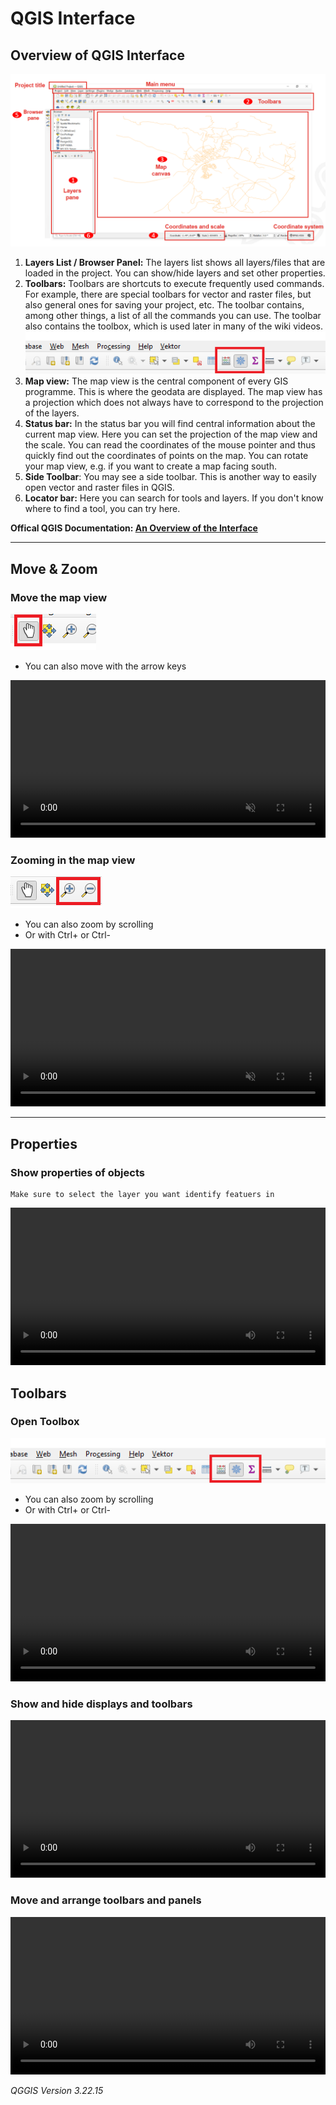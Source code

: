 # QGIS Interface

## Overview of QGIS Interface


![](/fig/en_QGIS_GUI.png)   

1. __Layers List / Browser Panel:__ The layers list shows all layers/files that are loaded in the project. You can show/hide layers and set other properties.
2. __Toolbars:__  Toolbars are shortcuts to execute frequently used commands. For example, there are special toolbars for vector and raster files, but also general ones for saving your project, etc. The toolbar contains, among other things, a list of all the commands you can use. The toolbar also contains the toolbox, which is used later in many of the wiki videos.
![](/fig/Geschlossene_Toolbox_01.png)
3. __Map view:__ The map view is the central component of every GIS programme. This is where the geodata are displayed. The map view has a projection which does not always have to correspond to the projection of the layers.
4. __Status bar:__ In the status bar you will find central information about the current map view. Here you can set the projection of the map view and the scale. You can read the coordinates of the mouse pointer and thus quickly find out the coordinates of points on the map. You can rotate your map view, e.g. if you want to create a map facing south.
5. __Side Toolbar__: You may see a side toolbar. This is another way to easily open vector and raster files in QGIS.
6. __Locator bar:__ Here you can search for tools and layers. If you don't know where to find a tool, you can try here.

__Offical QGIS Documentation: [An Overview of the Interface](https://docs.qgis.org/3.4/de/docs/training_manual/introduction/overview.html)__

___

## Move & Zoom

### Move the map view

![](/fig/qgis_move_symbol.png)
* You can also move with the arrow keys

<video width="100%" controls muted src="https://github.com/GIScience/gis-training-resource-center/raw/main/fig/qgis_move.mp4"></video>

### Zooming in the map view

![](/fig/qgis_zoom_symbol.png)
* You can also zoom by scrolling
* Or with Ctrl+ or Ctrl-

<video width="100%" controls muted src="https://github.com/GIScience/gis-training-resource-center/raw/main/fig/qgis_zoom.mp4"></video>
___

## Properties

### Show properties of objects

```{Note}
Make sure to select the layer you want identify featuers in 
```

<video width="100%" controls src="https://github.com/GIScience/gis-training-resource-center/raw/main/fig/qgis_identify.mp4"></video>

## Toolbars

### Open Toolbox

![](/fig/Geschlossene_Toolbox_01.png)
* You can also zoom by scrolling
* Or with Ctrl+ or Ctrl- 

<video width="100%" controls src="https://github.com/GIScience/gis-training-resource-center/raw/main/fig/qgis_open_toolbars.mp4"></video>

### Show and hide displays and toolbars

<video width="100%" controls src="https://github.com/GIScience/gis-training-resource-center/raw/main/fig/Show_display.mp4"></video>

### Move and arrange toolbars and panels

<video width="100%" controls src="https://github.com/GIScience/gis-training-resource-center/raw/main/fig/qgis_arrange_toolbars.mp4"></video>

*QGGIS Version 3.22.15*